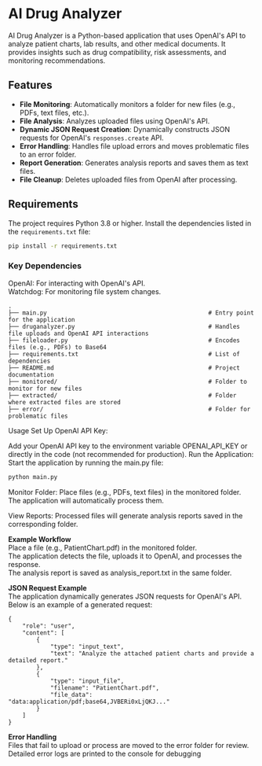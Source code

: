 # AI Drug Analyzer

AI Drug Analyzer is a Python-based application that uses OpenAI's API to analyze patient charts, lab results, and other medical documents. It provides insights such as drug compatibility, risk assessments, and monitoring recommendations.

## Features

- **File Monitoring**: Automatically monitors a folder for new files (e.g., PDFs, text files, etc.).
- **File Analysis**: Analyzes uploaded files using OpenAI's API.
- **Dynamic JSON Request Creation**: Dynamically constructs JSON requests for OpenAI's `responses.create` API.
- **Error Handling**: Handles file upload errors and moves problematic files to an error folder.
- **Report Generation**: Generates analysis reports and saves them as text files.
- **File Cleanup**: Deletes uploaded files from OpenAI after processing.

## Requirements

The project requires Python 3.8 or higher. Install the dependencies listed in the `requirements.txt` file:

```bash
pip install -r requirements.txt
```

### Key Dependencies
OpenAI: For interacting with OpenAI's API.  
Watchdog: For monitoring file system changes.  

```
.
├── main.py                                              # Entry point for the application
├── druganalyzer.py                                      # Handles file uploads and OpenAI API interactions
├── fileloader.py                                        # Encodes files (e.g., PDFs) to Base64
├── requirements.txt                                     # List of dependencies
├── README.md                                            # Project documentation
├── monitored/                                           # Folder to monitor for new files
├── extracted/                                           # Folder where extracted files are stored
├── error/                                               # Folder for problematic files
```
Usage
Set Up OpenAI API Key:

Add your OpenAI API key to the environment variable OPENAI_API_KEY or directly in the code (not recommended for production).
Run the Application: Start the application by running the main.py file:

```bash
python main.py
```

Monitor Folder: Place files (e.g., PDFs, text files) in the monitored folder. The application will automatically process them.  

View Reports: Processed files will generate analysis reports saved in the corresponding folder.  

**Example Workflow**  
Place a file (e.g., PatientChart.pdf) in the monitored folder.  
The application detects the file, uploads it to OpenAI, and processes the response.  
The analysis report is saved as analysis_report.txt in the same folder.    

**JSON Request Example**  
The application dynamically generates JSON requests for OpenAI's API. Below is an example of a generated request:
```
{
    "role": "user",
    "content": [
        {
            "type": "input_text",
            "text": "Analyze the attached patient charts and provide a detailed report."
        },
        {
            "type": "input_file",
            "filename": "PatientChart.pdf",
            "file_data": "data:application/pdf;base64,JVBERi0xLjQKJ..."
        }
    ]
}
```
**Error Handling**  
Files that fail to upload or process are moved to the error folder for review.
Detailed error logs are printed to the console for debugging
